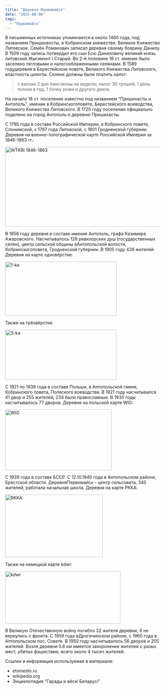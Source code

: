 ```yaml
---
title: "Деревня Первомайск"
date: "2025-08-06"
tags: 
  - "Первомайск"
---
```


В письменных источниках упоминается в около 1460 года, под названием Пришихвосты, в Кобринском княжестве, Великое Княжество Литовское. Семён Романович записал деревня своему боярину Данилу. В 1509 году запись потвердил его сын Есю Даниловичу великий князь литовский Жыгимонт I Старый. Во 2-й половине 16 ст. имение было заселено тягловыми и налогооблаженными селянами. В 1589 годудеревня в Берестейском повете, Великого Княжества Литовского, властность шляхты. Селяне должны были платить налог:

> с валоки 2 дня пансчизны на неделю, налог 30 грошей, 1 день толока в год, 1 бочку рожи и другого декла.

На начало 18 ст. поселение известно под названием "Пришихасты и Антополь", имение в Кобринскогоповете, Берестейского воеводства, Великого Княжества Литовского. В 1720 году поселение официально поделено на город Антополь и деревню Пришихасты.

С 1795 года в составе Российской Империи, в Кобринского повете, Слонимской, с 1797 года Литовской, с 1801 Гродненской губернии. Деревня на военно-топографической карте Российской Империи за 1846-1863 гг.:

<img width="612" height="258" alt="WTKRI 1846-1863" src="https://github.com/user-attachments/assets/4559af52-8d1c-4a58-9cf5-9c3651cda4bd" />

В 1858 году деревня в составе имения Антополь, графа Казимира Ажаровского. Насчитывалось 128 ревизорских душ (государственных селян), центр сельской общины вАнтопольской волости, Кобринскогоповета, Гродненской губернии. В 1905 году 439 жителей. Деревня на карте одновёрстке:

<img width="361" height="175" alt="1-ka" src="https://github.com/user-attachments/assets/b73509be-bfc5-42c3-b866-0cc531737ef3" />

Также на трёхвёрстке:

<img width="360" height="162" alt="3-ka" src="https://github.com/user-attachments/assets/0031f184-f575-4c41-8560-dfb840acaf73" />

С 1921 по 1939 года в составе Польши, в Антопольской гмине, Кобринского повета, Полеского воеводства. В 1921 году насчитывался 41 двор и 255 жителей, 234 были православные. В 1930 годы насчитывалось 77 дворов. Деревня на польской карте WIG:

<img width="345" height="196" alt="WIG" src="https://github.com/user-attachments/assets/b4faa279-515f-4fd4-b4db-a5e1e0bff149" />

С 1939 года в составе БССР. С 12.10.1940 года в Антопольском районе, Брестской области. ДеревняПервомайск - центр сельсовета, 345 жителей, работала начальная школа. Деревня на карте РККА:

<img width="316" height="203" alt="RKKA" src="https://github.com/user-attachments/assets/c4447d9b-745c-4a1a-b92e-fa8a938d3f19" />

Также на немецкой карте kdwr:

<img width="373" height="169" alt="kdwr" src="https://github.com/user-attachments/assets/9a9feb56-5896-4cc9-b0f2-ebb315ae47ee" />

В Великую Отечественную войну погибло 32 жителя деревни, 6 не вернулись с фронта. С 1959 года вДрогичинском районе, с 1960 года в Аптопольском пос. Совете. В 1950 году насчитывалось 56 дворов и 205 жителей. Возле деревни 0.8 км имеется захоронение жителей с разых мест, убитых фашистами, всего около 4 тысяч жителей.

Ссылки и информация используемая в материале:
- etomesto.ru
- wikipedia.org
- Энциклопедия "Гарады и вёскi Беларусi"
